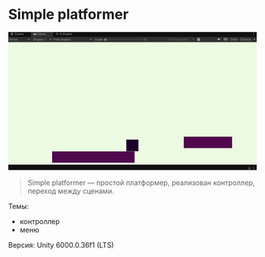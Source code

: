 # Simple platformer
![Simple platformer](simple-platformer-clone.png)

> Simple platformer — простой платформер, реализован контроллер, переход между сценами.

Темы: 
- контроллер
- меню


Версия: Unity 6000.0.36f1 (LTS)
